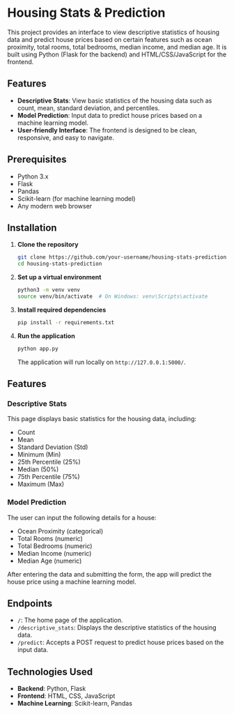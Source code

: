 # Housing Stats & Prediction

This project provides an interface to view descriptive statistics of housing data and predict house prices based on certain features such as ocean proximity, total rooms, total bedrooms, median income, and median age. It is built using Python (Flask for the backend) and HTML/CSS/JavaScript for the frontend.

## Features

- **Descriptive Stats**: View basic statistics of the housing data such as count, mean, standard deviation, and percentiles.
- **Model Prediction**: Input data to predict house prices based on a machine learning model.
- **User-friendly Interface**: The frontend is designed to be clean, responsive, and easy to navigate.

## Prerequisites

- Python 3.x
- Flask
- Pandas
- Scikit-learn (for machine learning model)
- Any modern web browser

## Installation

1. **Clone the repository**

    ```bash
    git clone https://github.com/your-username/housing-stats-prediction.git
    cd housing-stats-prediction
    ```

2. **Set up a virtual environment**

    ```bash
    python3 -m venv venv
    source venv/bin/activate  # On Windows: venv\Scripts\activate
    ```

3. **Install required dependencies**

    ```bash
    pip install -r requirements.txt
    ```

4. **Run the application**

    ```bash
    python app.py
    ```

    The application will run locally on `http://127.0.0.1:5000/`.

## Features

### Descriptive Stats

This page displays basic statistics for the housing data, including:

- Count
- Mean
- Standard Deviation (Std)
- Minimum (Min)
- 25th Percentile (25%)
- Median (50%)
- 75th Percentile (75%)
- Maximum (Max)

### Model Prediction

The user can input the following details for a house:

- Ocean Proximity (categorical)
- Total Rooms (numeric)
- Total Bedrooms (numeric)
- Median Income (numeric)
- Median Age (numeric)

After entering the data and submitting the form, the app will predict the house price using a machine learning model.

## Endpoints

- `/`: The home page of the application.
- `/descriptive_stats`: Displays the descriptive statistics of the housing data.
- `/predict`: Accepts a POST request to predict house prices based on the input data.

## Technologies Used

- **Backend**: Python, Flask
- **Frontend**: HTML, CSS, JavaScript
- **Machine Learning**: Scikit-learn, Pandas

